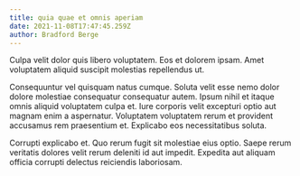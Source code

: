 ```yaml
---
title: quia quae et omnis aperiam
date: 2021-11-08T17:47:45.259Z
author: Bradford Berge
---
```


Culpa velit dolor quis libero voluptatem. Eos et dolorem ipsam. Amet voluptatem aliquid suscipit molestias repellendus ut.

Consequuntur vel quisquam natus cumque. Soluta velit esse nemo dolor dolore molestiae consequatur consequatur autem. Ipsum nihil et itaque omnis aliquid voluptatem culpa et. Iure corporis velit excepturi optio aut magnam enim a aspernatur. Voluptatem voluptatem rerum et provident accusamus rem praesentium et. Explicabo eos necessitatibus soluta.

Corrupti explicabo et. Quo rerum fugit sit molestiae eius optio. Saepe rerum veritatis dolores velit rerum deleniti id aut impedit. Expedita aut aliquam officia corrupti delectus reiciendis laboriosam.
